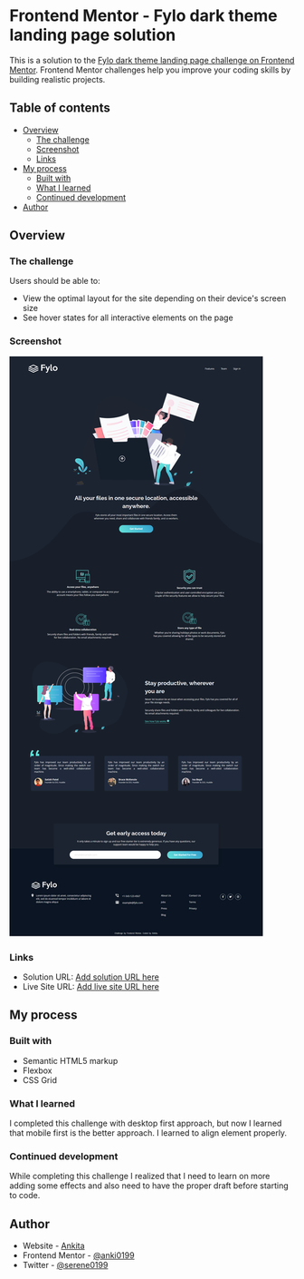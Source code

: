 # Frontend Mentor - Fylo dark theme landing page solution

This is a solution to the [Fylo dark theme landing page challenge on Frontend Mentor](https://www.frontendmentor.io/challenges/fylo-dark-theme-landing-page-5ca5f2d21e82137ec91a50fd). Frontend Mentor challenges help you improve your coding skills by building realistic projects.

## Table of contents

- [Overview](#overview)
  - [The challenge](#the-challenge)
  - [Screenshot](#screenshot)
  - [Links](#links)
- [My process](#my-process)
  - [Built with](#built-with)
  - [What I learned](#what-i-learned)
  - [Continued development](#continued-development)
- [Author](#author)

## Overview

### The challenge

Users should be able to:

- View the optimal layout for the site depending on their device's screen size
- See hover states for all interactive elements on the page

### Screenshot

![](./images/screenshot.png)

### Links

- Solution URL: [Add solution URL here](https://your-solution-url.com)
- Live Site URL: [Add live site URL here](https://your-live-site-url.com)

## My process

### Built with

- Semantic HTML5 markup
- Flexbox
- CSS Grid

### What I learned

I completed this challenge with desktop first approach, but now I learned that mobile first is the better approach.
I learned to align element properly.

### Continued development

While completing this challenge I realized that I need to learn on more adding some effects and also need to have the proper draft before starting to code.

## Author

- Website - [Ankita](https://github.com/anki0199)
- Frontend Mentor - [@anki0199](https://www.frontendmentor.io/profile/anki0199)
- Twitter - [@serene0199](https://twitter.com/serene0199)
